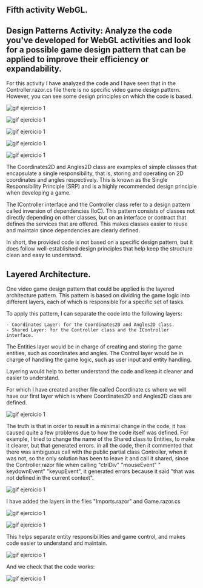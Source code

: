 ## Fifth activity WebGL.
## Design Patterns Activity: Analyze the code you've developed for WebGL activities and look for a possible game design pattern that can be applied to improve their efficiency or expandability.

For this activity I have analyzed the code and I have seen that in the Controller.razor.cs file there is no specific video game design pattern. However, you can see some design principles on which the code is based.

![gif ejercicio 1](/imgs/Captura6.png)

![gif ejercicio 1](/imgs/Captura7.png)

![gif ejercicio 1](/imgs/Captura8.png)

![gif ejercicio 1](/imgs/Captura9.png)

![gif ejercicio 1](/imgs/Captura10.png)

The Coordinates2D and Angles2D class are examples of simple classes that encapsulate a single responsibility, that is, storing and operating on 2D coordinates and angles respectively. This is known as the Single Responsibility Principle (SRP) and is a highly recommended design principle when developing a game.

The IController interface and the Controller class refer to a design pattern called inversion of dependencies (IoC). This pattern consists of classes not directly depending on other classes, but on an interface or contract that defines the services that are offered. This makes classes easier to reuse and maintain since dependencies are clearly defined.

In short, the provided code is not based on a specific design pattern, but it does follow well-established design principles that help keep the structure clean and easy to understand.

## Layered Architecture.
One video game design pattern that could be applied is the layered architecture pattern. This pattern is based on dividing the game logic into different layers, each of which is responsible for a specific set of tasks.

To apply this pattern, I can separate the code into the following layers:

    - Coordinates Layer: for the Coordinates2D and Angles2D class.
    - Shared Layer: for the Controller class and the IController interface.

The Entities layer would be in charge of creating and storing the game entities, such as coordinates and angles. The Control layer would be in charge of handling the game logic, such as user input and entity handling.

Layering would help to better understand the code and keep it cleaner and easier to understand.

For which I have created another file called Coordinate.cs where we will have our first layer which is where Coordinates2D and Angles2D class are defined.

![gif ejercicio 1](/imgs/Captura1.png)

The truth is that in order to result in a minimal change in the code, it has caused quite a few problems due to how the code itself was defined. For example, I tried to change the name of the Shared class to Entities, to make it clearer, but that generated errors. in all the code, then it commented that there was ambiguous call with the public partial class Controller, when it was not, so the only solution has been to leave it and call it shared, since the Controller.razor file when calling "ctrlDiv" "mouseEvent" " keydownEvent" "keyupEvent", it generated errors because it said "that was not defined in the current context".

![gif ejercicio 1](/imgs/Captura2.png)

I have added the layers in the files "Imports.razor" and Game.razor.cs

![gif ejercicio 1](/imgs/Captura3.png)

![gif ejercicio 1](/imgs/Captura4.png)

This helps separate entity responsibilities and game control, and makes code easier to understand and maintain.

![gif ejercicio 1](/imgs/Captura5.png)

And we check that the code works:

![gif ejercicio 1](/images/gif.gif)

